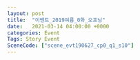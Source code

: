 ```yaml
---
layout: post
title:  "이벤트_2019여름_0화_오프닝"
date:   2021-03-14 04:00:00 +0000
categories: Event
Tags: Story Event
SceneCode: ["scene_evt190627_cp0_q1_s10"]
---
```

